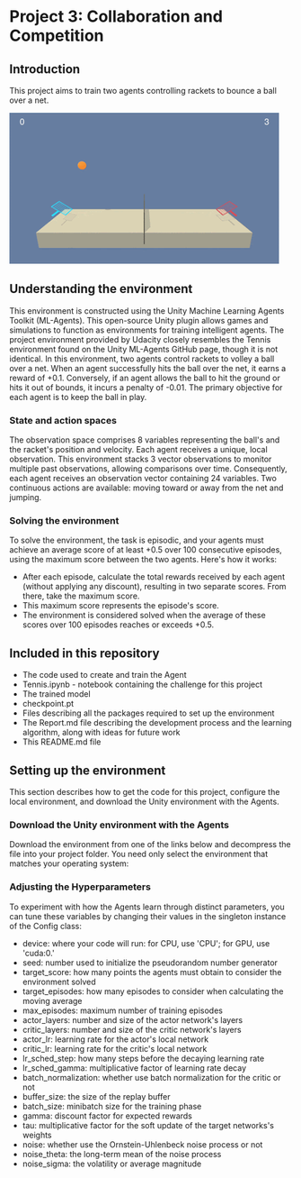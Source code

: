 # Project 3: Collaboration and Competition

## Introduction

This project aims to train two agents controlling rackets to bounce a ball over a net.

![Train_tenis](https://github.com/1Px-Vision/Advanced-Deep-Reinforcement-Learning-Solutions/blob/main/p3-collab-compet/trained_agents.gif)


## Understanding the environment

This environment is constructed using the Unity Machine Learning Agents Toolkit (ML-Agents). This open-source Unity plugin allows games and simulations to function as environments for training intelligent agents. The project environment provided by Udacity closely resembles the Tennis environment found on the Unity ML-Agents GitHub page, though it is not identical. In this environment, two agents control rackets to volley a ball over a net. When an agent successfully hits the ball over the net, it earns a reward of +0.1. Conversely, if an agent allows the ball to hit the ground or hits it out of bounds, it incurs a penalty of -0.01. The primary objective for each agent is to keep the ball in play.

### State and action spaces

The observation space comprises 8 variables representing the ball's and the racket's position and velocity. Each agent receives a unique, local observation. This environment stacks 3 vector observations to monitor multiple past observations, allowing comparisons over time. Consequently, each agent receives an observation vector containing 24 variables. Two continuous actions are available: moving toward or away from the net and jumping.

### Solving the environment

To solve the environment, the task is episodic, and your agents must achieve an average score of at least +0.5 over 100 consecutive episodes, using the maximum score between the two agents. Here's how it works:

* After each episode, calculate the total rewards received by each agent (without applying any discount), resulting in two separate scores. From there, take the maximum score.
* This maximum score represents the episode's score.
* The environment is considered solved when the average of these scores over 100 episodes reaches or exceeds +0.5.

## Included in this repository 

* The code used to create and train the Agent
* Tennis.ipynb - notebook containing the challenge for this project
* The trained model
* checkpoint.pt
* Files describing all the packages required to set up the environment
* The Report.md file describing the development process and the learning algorithm, along with ideas for future work
* This README.md file

## Setting up the environment

This section describes how to get the code for this project, configure the local environment, and download the Unity environment with the Agents.

### Download the Unity environment with the Agents

Download the environment from one of the links below and decompress the file into your project folder.
You need only select the environment that matches your operating system:

### Adjusting the Hyperparameters

To experiment with how the Agents learn through distinct parameters, you can tune these variables by changing their values in the singleton instance of the Config class:

* device: where your code will run: for CPU, use 'CPU'; for GPU, use 'cuda:0.'
* seed: number used to initialize the pseudorandom number generator
* target_score: how many points the agents must obtain to consider the environment solved
* target_episodes: how many episodes to consider when calculating the moving average
* max_episodes: maximum number of training episodes
* actor_layers: number and size of the actor network's layers
* critic_layers: number and size of the critic network's layers
* actor_lr: learning rate for the actor's local network
* critic_lr: learning rate for the critic's local network
* lr_sched_step: how many steps before the decaying learning rate
* lr_sched_gamma: multiplicative factor of learning rate decay
* batch_normalization: whether use batch normalization for the critic or not
* buffer_size: the size of the replay buffer
* batch_size: minibatch size for the training phase
* gamma: discount factor for expected rewards
* tau: multiplicative factor for the soft update of the target networks's weights
* noise: whether use the Ornstein-Uhlenbeck noise process or not
* noise_theta: the long-term mean of the noise process
* noise_sigma: the volatility or average magnitude
  
